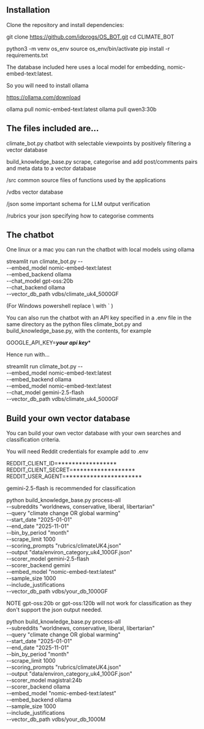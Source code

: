 ## Installation

Clone the repository and install dependencies:

git clone https://github.com/idprogs/OS_BOT.git
cd CLIMATE_BOT

python3 -m venv os_env
source os_env/bin/activate
pip install -r requirements.txt

The database included here uses a local model for embedding, nomic-embed-text:latest.

So you will need to install ollama

  https://ollama.com/download

ollama pull nomic-embed-text:latest
ollama pull qwen3:30b


## The files included are...

  climate_bot.py                chatbot with selectable viewpoints by positively filtering a vector database

  build_knowledge_base.py   scrape, categorise and add post/comments pairs and meta data to a vector database

  /src                      common source files of functions used by the applications

  /vdbs                     vector database

  /json                     some important schema for LLM output verification

  /rubrics                  your json specifying how to categorise comments 



## The chatbot

One linux or a mac you can run the chatbot with local models using ollama 

  streamlit run climate_bot.py -- \
  --embed_model nomic-embed-text:latest \
  --embed_backend ollama \
  --chat_model gpt-oss:20b \
  --chat_backend ollama \
  --vector_db_path vdbs/climate_uk4_5000GF

(For Windows powershell replace \ with ` )

You can also run the chatbot with an API key specified in a .env file in the same directory 
as the python files climate_bot.py and build_knowledge_base.py, with the contents, for example 

  GOOGLE_API_KEY=*******your api key********

Hence run with...

  streamlit run climate_bot.py -- \
  --embed_model nomic-embed-text:latest \
  --embed_backend ollama \
  --embed_model nomic-embed-text:latest \
  --chat_model gemini-2.5-flash \
  --vector_db_path vdbs/climate_uk4_5000GF

## Build your own vector database

You can build your own vector database with your own searches and classification criteria.

You will need Reddit credentials for example add to .env

  REDDIT_CLIENT_ID=*****************
  REDDIT_CLIENT_SECRET=******************
  REDDIT_USER_AGENT=**********************

gemini-2.5-flash is recommended for classification

  python build_knowledge_base.py process-all \
    --subreddits "worldnews, conservative, liberal, libertarian" \
    --query "climate change OR global warming" \
    --start_date "2025-01-01" \
    --end_date "2025-11-01" \
    --bin_by_period "month" \
    --scrape_limit 1000 \
    --scoring_prompts "rubrics/climateUK4.json" \
    --output "data/environ_category_uk4_100GF.json" \
    --scorer_model gemini-2.5-flash \
    --scorer_backend gemini \
    --embed_model "nomic-embed-text:latest" \
    --sample_size 1000 \
    --include_justifications \
    --vector_db_path vdbs/your_db_1000GF

NOTE gpt-oss:20b or gpt-oss:120b will not work for classification as they don't support the json output needed.


python build_knowledge_base.py process-all \
    --subreddits "worldnews, conservative, liberal, libertarian" \
    --query "climate change OR global warming" \
    --start_date "2025-01-01" \
    --end_date "2025-11-01" \
    --bin_by_period "month" \
    --scrape_limit 1000 \
    --scoring_prompts "rubrics/climateUK4.json" \
    --output "data/environ_category_uk4_100GF.json" \
    --scorer_model magistral:24b \
    --scorer_backend ollama \
    --embed_model "nomic-embed-text:latest" \
    --embed_backend ollama \
    --sample_size 1000 \
    --include_justifications \
    --vector_db_path vdbs/your_db_1000M